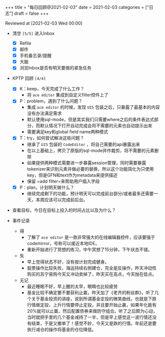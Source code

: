 +++
title = "每日回顾@2021-02-03"
date = 2021-02-03
categories = ["日志"]
draft = false
+++

Reviewed at <span class="timestamp-wrapper"><span class="timestamp">[2021-02-03 Wed 00:00]</span></span>
<!--more-->

-   清空 <code>[5/5]</code>
    进入Inbox
    -   [X] Refile
    -   [X] 邮件
    -   [X] 手机备忘录/提醒
    -   [X] 大脑
    -   [X] 浏览Inbox是否有明天要做的紧急任务

-   KPTP 回顾 <code>[4/4]</code>
    -   [X] K：keep，今天完成了什么工作？
        -   将 `ace editor` 集成到自定义filter控件上了
    -   [X] P：problem，遇到了什么问题？
        -   集成 `ace editor` 的时候，发现 `UI5` 包装之后，只暴露了最基本的内容没有办法满足需求
        -   默认使用sql-mode，但是其实我们只需要where之后的条件表达式部分，而默认情况下打开自动完成会将不需要的元素也自动提示出来
        -   需要满足key和global field name两种模式
    -   [X] T：try，如何尝试解决这些问题？
        -   继承了 `UI5` 包装的 `CodeEditor` ，将自己需要的api暴露出来
        -   在以上基础上，拷贝了原版的sql-mode并作裁剪，将不需要的元素删除
        -   如果提供两种模式需要进一步暴露session管理，同时需要暴露tokenizer来识别元素并做必要的替换，所以这个功能简化为只使用key，但是GFN和text作为metadata来提供描述
        -   保留 =add filter=来帮助用户插入字段
    -   [X] P：plan，计划明天做什么？
        -   继续完成剩下的功能，预计明天可以完成前台部分/或者最多还需要一天，本周应该可以完成前后台。

-   查看目标，今日在目标上投入的时间占比以及为什么？

-   事件记录
    -   得
        -   了解了 `ace editor` 是一款非常强大的在线编辑器控件，应该要强于 codemirror，号称可以接近本地IDE。
        -   重新开始进行了冥想的练习，中午冥想了15分钟，下午状态不错。
    -   失
        -   早上觉得状态不好，没有按计划完成健身。
        -   股票操作比较失败，海运持续右侧建仓，完全是反操作，昨天冲动性购买的苏宁易购今天又冲动卖掉了，昨天买在高点，今天抛在低点。
    -   无记
        -   最近睡眠不好，早上醒的太早，眼睛也比较疲劳
        -   基金比较不确定要不要获利止赢，昨天加了《老齐的粉丝群》，听了几个关于基金投资的讲座，说到所谓基金定投的微笑曲线，也就是下跌行情做定投，上升行情要停止定投，并且要开始止赢，如果年化能有20%就可以止赢，然后配置债券来做防守组合。听了之后颇为心动，当时就把手里的几个基金减持了一半，但是早上感觉这一波行情还没有结束，于是又撤单了！感觉不妙，今天又是跌的行情。年前还是要执行减仓的操作将基金的仓位降低。
